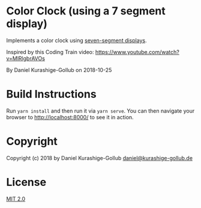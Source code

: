 # Color Clock (using a 7 segment display)

Implements a color clock using [seven-segment displays](https://en.wikipedia.org/wiki/Seven-segment_display).

Inspired by this Coding Train video:
https://www.youtube.com/watch?v=MlRlgbrAVOs

By Daniel Kurashige-Gollub on 2018-10-25

# Build Instructions

Run `yarn install` and then run it via `yarn serve`.
You can then navigate your browser to [http://localhost:8000/](http://localhost:8000/) to see
it in action.


# Copyright

Copyright (c) 2018 by Daniel Kurashige-Gollub <daniel@kurashige-gollub.de>


# License

[MIT 2.0](license.md)
